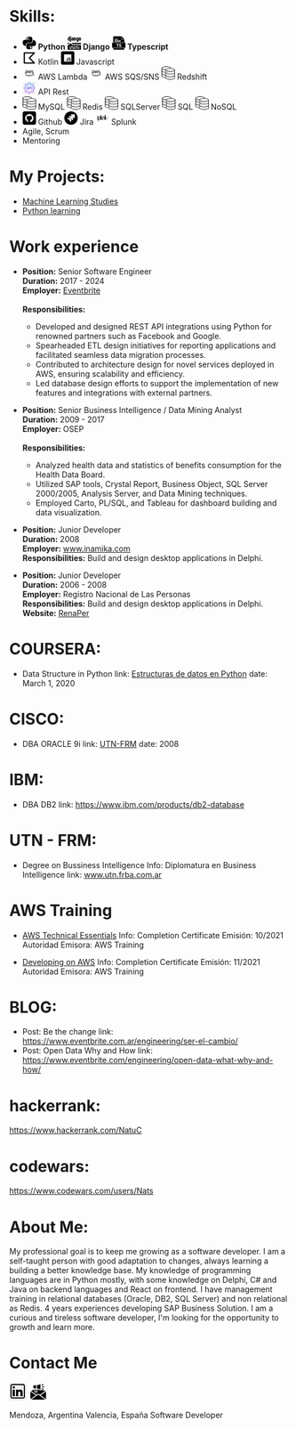 # Skills:
 <ul class="skills">
    <li>
    <img src="/img/python.png" alt="Python" width="24" height="24"> <strong>Python</strong> 
    <img src="/img/django.png" alt="Django" width="24" height="24"> <strong>Django</strong>
    <img src="/img/ts.png" alt="Typescript" width="24" height="24"> <strong>Typescript</strong>
    </li>
    <li>
    <img src="/img/kotlin.png" alt="Kotlin" width="24" height="24"> Kotlin
    <img src="/img/js.png" alt="Javascript" width="24" height="24"> Javascript
    </li>
    <li>
    <img src="/img/aws.png" alt="AWS Lambda" width="24" height="24"> AWS Lambda
    <img src="/img/aws.png" alt="AWS SQS" width="24" height="24"> AWS SQS/SNS
    <img src="/img/bases-de-datos.png" alt="SQL" width="24" height="24"> Redshift
    </li>
    <li><img src="/img/apiRest.jpg" alt="API Rest" width="24" height="24"> API Rest</li>
    <li>
    <img src="/img/bases-de-datos.png" alt="MySQL" width="24" height="24"> MySQL
    <img src="/img/bases-de-datos.png" alt="MySQL" width="24" height="24"> Redis
    <img src="/img/bases-de-datos.png" alt="SQL" width="24" height="24"> SQLServer
    <img src="/img/bases-de-datos.png" alt="SQL" width="24" height="24"> SQL
    <img src="/img/bases-de-datos.png" alt="SQL" width="24" height="24"> NoSQL
    </li>
    <li>
    <img src="/img/github.png" alt="Github" width="24" height="24"> Github
    <img src="/img/jira.png" alt="Jira" width="24" height="24"> Jira
    <img src="/img/splunk.png" alt="Splunk" width="24" height="24"> Splunk
    </li>
    <li>Agile, Scrum</li>
    <li>Mentoring</li>  
</ul>
 
# My Projects:
 - <a href="https://github.com/natalia-cortese/machine_learning">Machine Learning Studies</a>
 - <a href="https://github.com/natalia-cortese/python">Python learning</a>

# Work experience
- <strong>Position:</strong> Senior Software Engineer<br>
  <strong>Duration:</strong> 2017 - 2024<br>
  <strong>Employer:</strong> <a href="www.eventbrite.com">Eventbrite</a><br><br>
  <strong>Responsibilities:</strong><br>
  - Developed and designed REST API integrations using Python for renowned partners such as Facebook and Google.<br>
  - Spearheaded ETL design initiatives for reporting applications and facilitated seamless data migration processes.<br>
  - Contributed to architecture design for novel services deployed in AWS, ensuring scalability and efficiency.<br>
  - Led database design efforts to support the implementation of new features and integrations with external partners.<br>

- <strong>Position:</strong> Senior Business Intelligence / Data Mining Analyst<br>
  <strong>Duration:</strong> 2009 - 2017<br>
  <strong>Employer:</strong> OSEP<br><br>
  <strong>Responsibilities:</strong><br>
  - Analyzed health data and statistics of benefits consumption for the Health Data Board.<br>
  - Utilized SAP tools, Crystal Report, Business Object, SQL Server 2000/2005, Analysis Server, and Data Mining techniques.<br>
  - Employed Carto, PL/SQL, and Tableau for dashboard building and data visualization.<br>

- <strong>Position:</strong> Junior Developer<br>
  <strong>Duration:</strong> 2008<br>
  <strong>Employer:</strong> <a href="https://www.inamika.com/es/index.html">www.inamika.com</a><br>
  <strong>Responsibilities:</strong> Build and design desktop applications in Delphi.<br>

- <strong>Position:</strong> Junior Developer<br>
  <strong>Duration:</strong> 2006 - 2008<br>
  <strong>Employer:</strong> Registro Nacional de Las Personas<br>
  <strong>Responsibilities:</strong> Build and design desktop applications in Delphi.<br>
  <strong>Website:</strong> <a href="https://www.argentina.gob.ar/interior/renaper">RenaPer</a><br>


# COURSERA:
  - Data Structure in Python
    link: <a href="https://www.coursera.org/learn/estructura-de-datos-python/home/welcome">Estructuras de datos en Python</a>
    date: March 1, 2020

# CISCO:
  - DBA ORACLE 9i
    link: <a href="http://www.frm.utn.edu.ar/index.php?option=com_content&view=article&id=3449:academias-cisco-oracle-y-sun-utn-frm-cursos-y-carreras-de-informatica-aplicada&catid=77:noticias-facultad-regional-mendoza&Itemid=487">UTN-FRM</a>
    date: 2008

# IBM:
  - DBA DB2
    link: <url>https://www.ibm.com/products/db2-database</url>
      
# UTN - FRM: 
  - Degree on Bussiness Intelligence
    Info: Diplomatura en Business Intelligence
    link: <url>www.utn.frba.com.ar</url>
    
# AWS Training
  - <a href="https://www.linkedin.com/in/nataliacortese/#:~:text=fecha%20de%20vencimiento-,Ver%20credencial,-Diplomatura%20en%20Business">AWS Technical Essentials</a>
    Info: Completion Certificate
    Emisión: 10/2021
    Autoridad Emisora: AWS Training
    
  - <a href="https://www.aws.training/Transcript/CompletionCertificateHtml?transcriptid=1-e-JcBmnkumCuSEQUglnA2">Developing on AWS</a>
  Info: Completion Certificate
  Emisión: 11/2021
  Autoridad Emisora: AWS Training
      
# BLOG:
   - Post: Be the change
     link: <url> https://www.eventbrite.com.ar/engineering/ser-el-cambio/ </url>
   - Post: Open Data Why and How
     link: <url> https://www.eventbrite.com/engineering/open-data-what-why-and-how/ </url>

# hackerrank:
   <url>https://www.hackerrank.com/NatuC</url>
# codewars:
   <url>https://www.codewars.com/users/Nats</url>

# About Me:
  My professional goal is to keep me growing as a software developer. I am a self-taught person with good adaptation to changes, always learning a building a better knowledge base.
  My knowledge of programming languages are in Python mostly, with some knowledge on Delphi, C# and Java on backend languages and React on frontend.
  I have management training in relational databases (Oracle, DB2, SQL Server) and non relational as Redis.
  4 years experiences developing SAP Business Solution.
  I am a curious and tireless software developer, I'm looking for the opportunity to growth and learn more. 

# Contact Me
<a href="https://www.linkedin.com/in/nataliacortese/"><img src="/img/linkedin.png" alt="Linkedin" width="32" height="32"></a>
<a href="mailto:natalia.cortese@gmail.com"><img src="/img/email.png" alt="email" width="32" height="32"></a>

Mendoza, Argentina
Valencia, España
Software Developer
